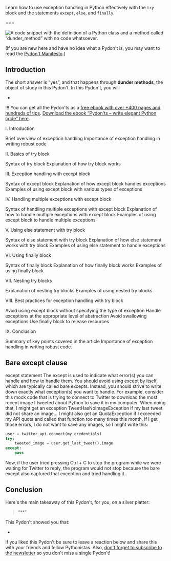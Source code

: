 Learn how to use exception handling in Python effectively with the `try` block and the statements `except`, `else`, and `finally`.

===

![A code snippet with the definition of a Python class and a method called “__dunder_method__” with no code whatsoever.](thumbnail.png)

(If you are new here and have no idea what a Pydon't is, you may want to read the
[Pydon't Manifesto][manifesto].)


## Introduction



The short answer is “yes”, and that happens through **dunder methods**,
the object of study in this Pydon't.
In this Pydon't, you will

 - 


<!--v-->
!!! You can get all the Pydon'ts as a [free ebook with over +400 pages and hundreds of tips](/books/pydonts). [Download the ebook “Pydon'ts – write elegant Python code” here](/books/pydonts).
<!--^-->


I. Introduction

Brief overview of exception handling
Importance of exception handling in writing robust code


II. Basics of try block

Syntax of try block
Explanation of how try block works


III. Exception handling with except block

Syntax of except block
Explanation of how except block handles exceptions
Examples of using except block with various types of exceptions


IV. Handling multiple exceptions with except block

Syntax of handling multiple exceptions with except block
Explanation of how to handle multiple exceptions with except block
Examples of using except block to handle multiple exceptions


V. Using else statement with try block

Syntax of else statement with try block
Explanation of how else statement works with try block
Examples of using else statement to handle exceptions


VI. Using finally block

Syntax of finally block
Explanation of how finally block works
Examples of using finally block


VII. Nesting try blocks

Explanation of nesting try blocks
Examples of using nested try blocks


VIII. Best practices for exception handling with try block

Avoid using except block without specifying the type of exception
Handle exceptions at the appropriate level of abstraction
Avoid swallowing exceptions
Use finally block to release resources


IX. Conclusion

Summary of key points covered in the article
Importance of exception handling in writing robust code.



## Bare except clause

except statement
The except is used to indicate what error(s) you can handle and how to handle them.
You should avoid using except by itself, which are typically called bare excepts.
Instead, you should strive to write down exactly what exception(s) you want to handle.
For example, consider this mock code that is trying to connect to Twitter to download the most recent image I tweeted about Python to save it in my computer.
When doing that, I might get an exception TweetHasNoImageException if my last tweet did not share an image...
I might also get an QuotaException if I exceeded my API quota and called that function too many times this month.
If I get those errors, I do not want to save any images, so I might write this:

```py
user = twitter_api.connect(my_credentials)
try:
    tweeted_image = user.get_last_tweet().image
except:
    pass
```

Now, if the user tried pressing Ctrl + C to stop the program while we were waiting for Twitter to reply, the program would not stop because the bare except also captured that exception and tried handling it.



## Conclusion

Here's the main takeaway of this Pydon't, for you, on a silver platter:

 > “**”

This Pydon't showed you that:

 - 

<!-- v -->
If you liked this Pydon't be sure to leave a reaction below and share this with your friends and fellow Pythonistas.
Also, [don't forget to subscribe to the newsletter][subscribe] so you don't miss
a single Pydon't!
<!-- ^ -->

[subscribe]: https://mathspp.com/subscribe
[manifesto]: /blog/pydonts/pydont-manifesto
[gumroad-pydonts]: https://gum.co/pydonts
